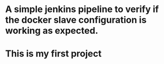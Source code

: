 # A simple jenkins pipeline to verify if the docker slave configuration is working as expected.
# This is my first project
